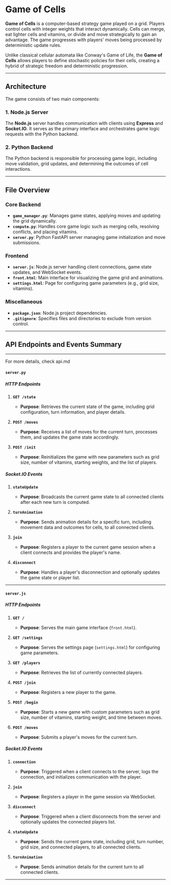 # Game of Cells

**Game of Cells** is a computer-based strategy game played on a grid. Players control cells with integer weights that interact dynamically. Cells can merge, eat lighter cells and vitamins, or divide and move strategically to gain an advantage. The game progresses with players' moves being processed by deterministic update rules.

Unlike classical cellular automata like Conway's Game of Life, the **Game of Cells** allows players to define stochastic policies for their cells, creating a hybrid of strategic freedom and deterministic progression.

---

## Architecture

The game consists of two main components:

### 1. Node.js Server
The **Node.js** server handles communication with clients using **Express** and **Socket.IO**. It serves as the primary interface and orchestrates game logic requests with the Python backend.

### 2. Python Backend
The Python backend is responsible for processing game logic, including move validation, grid updates, and determining the outcomes of cell interactions.

---

## File Overview

### Core Backend
- **`game_manager.py`**: Manages game states, applying moves and updating the grid dynamically.
- **`compute.py`**: Handles core game logic such as merging cells, resolving conflicts, and placing vitamins.
- **`server.py`**: Python FastAPI server managing game initialization and move submissions.

### Frontend
- **`server.js`**: Node.js server handling client connections, game state updates, and WebSocket events.
- **`front.html`**: Main interface for visualizing the game grid and animations.
- **`settings.html`**: Page for configuring game parameters (e.g., grid size, vitamins).

### Miscellaneous
- **`package.json`**: Node.js project dependencies.
- **`.gitignore`**: Specifies files and directories to exclude from version control.


---

## **API Endpoints and Events Summary**

---
For more details, check api.md

#### **`server.py`**

##### **HTTP Endpoints**

1. **`GET /state`**
   - **Purpose**: Retrieves the current state of the game, including grid configuration, turn information, and player details.

2. **`POST /moves`**
   - **Purpose**: Receives a list of moves for the current turn, processes them, and updates the game state accordingly.

3. **`POST /init`**
   - **Purpose**: Reinitializes the game with new parameters such as grid size, number of vitamins, starting weights, and the list of players.

##### **Socket.IO Events**

1. **`stateUpdate`**
   - **Purpose**: Broadcasts the current game state to all connected clients after each new turn is computed.

2. **`turnAnimation`**
   - **Purpose**: Sends animation details for a specific turn, including movement data and outcomes for cells, to all connected clients.

3. **`join`**
   - **Purpose**: Registers a player to the current game session when a client connects and provides the player's name.

4. **`disconnect`**
   - **Purpose**: Handles a player's disconnection and optionally updates the game state or player list.

---

#### **`server.js`**

##### **HTTP Endpoints**

1. **`GET /`**
   - **Purpose**: Serves the main game interface (`front.html`).

2. **`GET /settings`**
   - **Purpose**: Serves the settings page (`settings.html`) for configuring game parameters.

3. **`GET /players`**
   - **Purpose**: Retrieves the list of currently connected players.

4. **`POST /join`**
   - **Purpose**: Registers a new player to the game.

5. **`POST /begin`**
   - **Purpose**: Starts a new game with custom parameters such as grid size, number of vitamins, starting weight, and time between moves.

6. **`POST /moves`**
   - **Purpose**: Submits a player's moves for the current turn.

##### **Socket.IO Events**

1. **`connection`**
   - **Purpose**: Triggered when a client connects to the server, logs the connection, and initializes communication with the player.

2. **`join`**
   - **Purpose**: Registers a player in the game session via WebSocket.

3. **`disconnect`**
   - **Purpose**: Triggered when a client disconnects from the server and optionally updates the connected players list.

4. **`stateUpdate`**
   - **Purpose**: Sends the current game state, including grid, turn number, grid size, and connected players, to all connected clients.

5. **`turnAnimation`**
   - **Purpose**: Sends animation details for the current turn to all connected clients.

---

   
